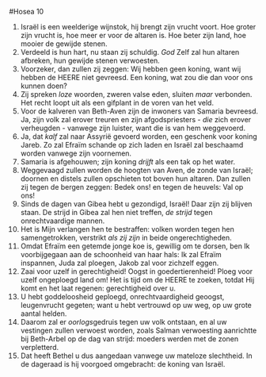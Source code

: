 #Hosea 10
1. Israël is een weelderige wijnstok, hij brengt zijn vrucht voort. Hoe groter zijn vrucht is, hoe meer er voor de altaren is. Hoe beter zijn land, hoe mooier de gewijde stenen. 
2. Verdeeld is hun hart, nu staan zij schuldig. *God* Zelf zal hun altaren afbreken, hun gewijde stenen verwoesten. 
3. Voorzeker, dan zullen zij zeggen: Wij hebben geen koning, want wij hebben de HEERE niet gevreesd. Een koning, wat zou die dan voor ons kunnen doen? 
4. Zij spreken *loze* woorden, zweren valse eden, sluiten *maar* verbonden. Het recht loopt uit als een gifplant in de voren van het veld. 
5. Voor de kalveren van Beth-Aven zijn de inwoners van Samaria bevreesd. Ja, zijn volk zal erover treuren en zijn afgodspriesters - *die* zich erover verheugden - vanwege zijn luister, want die is van hem weggevoerd. 
6. Ja, dat *kalf* zal naar Assyrië gevoerd worden, een geschenk voor koning Jareb. Zo zal Efraïm schande op zich laden en Israël zal beschaamd worden vanwege zijn voornemen. 
7. Samaria is afgehouwen; zijn koning *drijft* als een tak op het water. 
8. Weggevaagd zullen worden de hoogten van Aven, de zonde van Israël; doornen en distels zullen opschieten tot boven hun altaren. Dan zullen zij tegen de bergen zeggen: Bedek ons! en tegen de heuvels: Val op ons! 
9. Sinds de dagen van Gibea hebt u gezondigd, Israël! Daar zijn zij blijven staan. De strijd in Gibea zal hen niet treffen, *de strijd* tegen onrechtvaardige mannen. 
10. Het is Mijn verlangen hen te bestraffen: volken worden tegen hen samengetrokken, verstrikt *als zij zijn* in beide ongerechtigheden. 
11. Omdat Efraïm een getemde jonge koe is, gewillig om te dorsen, ben Ik voorbijgegaan aan de schoonheid van haar hals: Ik zal Efraïm inspannen, Juda zal ploegen, Jakob zal voor zichzelf eggen. 
12. Zaai voor uzelf in gerechtigheid! Oogst in goedertierenheid! Ploeg voor uzelf ongeploegd land om! Het is tijd om de HEERE te zoeken, totdat Hij komt en het laat regenen: gerechtigheid over u. 
13. U hebt goddeloosheid geploegd, onrechtvaardigheid geoogst, leugenvrucht gegeten; want u hebt vertrouwd op uw weg, op uw grote aantal helden. 
14. Daarom zal er *oorlogs*gedruis tegen uw volk ontstaan, en al uw vestingen zullen verwoest worden, zoals Salman verwoesting aanrichtte bij Beth-Arbel op de dag van strijd: moeders werden met de zonen verpletterd. 
15. Dat heeft Bethel u dus aangedaan vanwege uw mateloze slechtheid. In de dageraad is hij voorgoed omgebracht: de koning van Israël.
